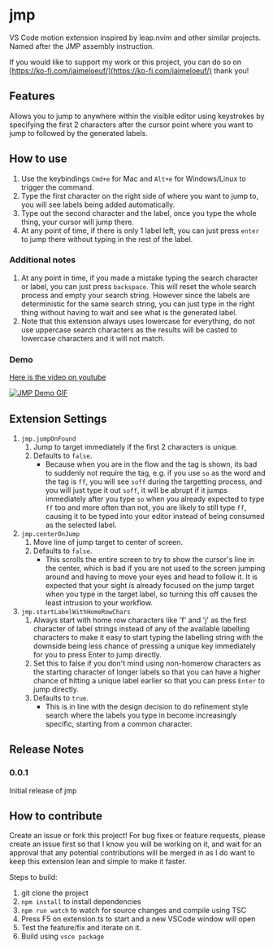 # jmp
VS Code motion extension inspired by leap.nvim and other similar projects. Named after the JMP assembly instruction.

If you would like to support my work or this project, you can do so on [https://ko-fi.com/jaimeloeuf/](https://ko-fi.com/jaimeloeuf/) thank you!


## Features
Allows you to jump to anywhere within the visible editor using keystrokes by specifying the first 2 characters after the cursor point where you want to jump to followed by the generated labels.


## How to use
1. Use the keybindings `Cmd+e` for Mac and `Alt+e` for Windows/Linux to trigger the command.
1. Type the first character on the right side of where you want to jump to, you will see labels being added automatically.
1. Type out the second character and the label, once you type the whole thing, your cursor will jump there.
1. At any point of time, if there is only 1 label left, you can just press `enter` to jump there without typing in the rest of the label.

### Additional notes
1. At any point in time, if you made a mistake typing the search character or label, you can just press `backspace`. This will reset the whole search process and empty your search string. However since the labels are deterministic for the same search string, you can just type in the right thing without having to wait and see what is the generated label.
1. Note that this extension always uses lowercase for everything, do not use uppercase search characters as the results will be casted to lowercase characters and it will not match.


### Demo
[Here is the video on youtube](https://youtu.be/NB7XIcx4Pk8)

[![JMP Demo GIF](./demo.gif)](https://youtu.be/NB7XIcx4Pk8)


## Extension Settings
1. `jmp.jumpOnFound`
    1. Jump to target immediately if the first 2 characters is unique.
    1. Defaults to `false`.
        - Because when you are in the flow and the tag is shown, its bad to suddenly not require the tag, e.g. if you use `so` as the word and the tag is `ff`, you will see `soff` during the targetting process, and you will just type it out `soff`, it will be abrupt if it jumps immediately after you type `so` when you already expected to type `ff` too and more often than not, you are likely to still type `ff`, causing it to be typed into your editor instead of being consumed as the selected label.
1. `jmp.centerOnJump`
    1. Move line of jump target to center of screen.
    1. Defaults to `false`.
        - This scrolls the entire screen to try to show the cursor's line in the center, which is bad if you are not used to the screen jumping around and having to move your eyes and head to follow it. It is expected that your sight is already focused on the jump target when you type in the target label, so turning this off causes the least intrusion to your workflow.
1. `jmp.startLabelWithHomeRowChars`
    1. Always start with home row characters like 'f' and 'j' as the first character of label strings instead of any of the available labelling characters to make it easy to start typing the labelling string with the downside being less chance of pressing a unique key immediately for you to press Enter to jump directly.
    1. Set this to false if you don't mind using non-homerow characters as the starting character of longer labels so that you can have a higher chance of hitting a unique label earlier so that you can press `Enter` to jump directly.
    1. Defaults to `true`.
        - This is in line with the design decision to do refinement style search where the labels you type in become increasingly specific, starting from a common character.


## Release Notes
### 0.0.1
Initial release of jmp


## How to contribute
Create an issue or fork this project! For bug fixes or feature requests, please create an issue first so that I know you will be working on it, and wait for an approval that any potential contributions will be merged in as I do want to keep this extension lean and simple to make it faster.

Steps to build:
1. git clone the project
1. `npm install` to install dependencies
1. `npm run watch` to watch for source changes and compile using TSC
1. Press F5 on extension.ts to start and a new VSCode window will open
1. Test the feature/fix and iterate on it.
1. Build using `vsce package`